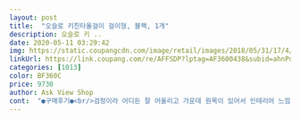 ```yaml
---
layout: post 
title:  "오슬로 키친타올걸이 걸이형, 블랙, 1개" 
description: 오슬로 키 ..
date: 2020-05-11 03:29:42 
img: https://static.coupangcdn.com/image/retail/images/2018/05/31/17/4/9d147a8f-36c9-4008-929f-c278190621f2.jpg 
linkUrl: https://link.coupang.com/re/AFFSDP?lptag=AF3600438&subid=ahnPublicAsk&pageKey=96924822&itemId=298161135&vendorItemId=3733152383&traceid=V0-113-6cb31ecd4bbba6fa 
categories: [1013] 
color: BF360C 
price: 9730 
author: Ask View Shop 
cont:  "●구매후기●<br/>검정이라 어디든 잘 어울리고 가운데 원목이 있어서 인테리어 느낌으로도 좋아요ㅎㅎ<br/>결정 한.<br/>.<br/> 탁월한 선택!<br/>공간차지하지도 않고 아주 만족입니다<br/>느낌이 적어서 매우 좋아요<br/>다른 제품들은  키친타올걸이의 윗부분이 덜렁거린다기에<br/>대 만족 입니다!^^<br/>딱 맞춤 가치 샤쥬 잘 맞고.<br/>  수세미 걸이 용도 로 구입했는데!<br/>로켓상품이라 배송 도 빠르고 감사합니다 ~♡<br/>일단 울집은 주방 전체적으로 한샘!<br/>장바구니에 여러종류 담아놓고.<br/> 마지막 으로~<br/>저렴이버전도 있으나 위 고정하는부분이 이 제품이 가장 길어서 덜렁거리는<br/>쪼~금 비싸도 이 제품으로 구입했는데 튼튼하고 좋으네요.<br/><br/>키친타올 돌아다니는게 너무 싫었는데  대만족입니다ㅎㅎ<br/>키친타올은 일반 마트에서 파는 기본사이즈라 딱 맞았구요<br/>" 
---
```

